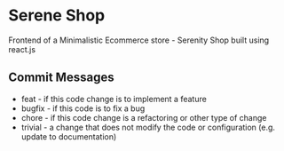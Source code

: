 # Serene Shop

Frontend of a Minimalistic Ecommerce store - Serenity Shop built using react.js

## Commit Messages

- feat - if this code change is to implement a feature
- bugfix - if this code is to fix a bug
- chore - if this code change is a refactoring or other type of change
- trivial - a change that does not modify the code or configuration (e.g. update to
  documentation)
